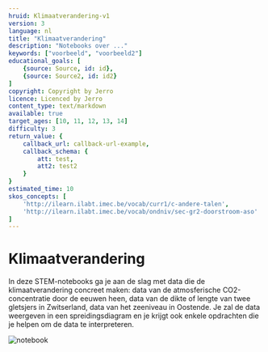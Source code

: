 ```yaml
---
hruid: Klimaatverandering-v1
version: 3
language: nl
title: "Klimaatverandering"
description: "Notebooks over ..."
keywords: ["voorbeeld", "voorbeeld2"]
educational_goals: [
    {source: Source, id: id}, 
    {source: Source2, id: id2}
]
copyright: Copyright by Jerro
licence: Licenced by Jerro
content_type: text/markdown
available: true
target_ages: [10, 11, 12, 13, 14]
difficulty: 3
return_value: {
    callback_url: callback-url-example,
    callback_schema: {
        att: test,
        att2: test2
    }
}
estimated_time: 10
skos_concepts: [
    'http://ilearn.ilabt.imec.be/vocab/curr1/c-andere-talen', 
    'http://ilearn.ilabt.imec.be/vocab/ondniv/sec-gr2-doorstroom-aso'
]
---
```


# Klimaatverandering
In deze STEM-notebooks ga je aan de slag met data die de klimaatverandering concreet maken: data van de atmosferische CO2-concentratie door de eeuwen heen, data van de dikte of lengte van twee gletsjers in Zwitserland, data van het zeeniveau in Oostende.
Je zal de data weergeven in een spreidingsdiagram en je krijgt ook enkele opdrachten die je helpen om de data te interpreteren. 


![notebook](@learning-object/MKlimaatverandering-v1/nl/3)

